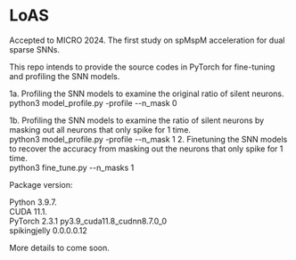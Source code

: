 # LoAS

Accepted to MICRO 2024. The first study on spMspM acceleration for dual sparse SNNs.

This repo intends to provide the source codes in PyTorch for fine-tuning and profiling the SNN models.

1a. Profiling the SNN models to examine the original ratio of silent neurons.\
   python3 model_profile.py -profile --n_mask 0

1b. Profiling the SNN models to examine the ratio of silent neurons by masking out all neurons that only spike for 1 time.\
   python3 model_profile.py -profile --n_mask 1
2. Finetuning the SNN models to recover the accuracy from masking out the neurons that only spike for 1 time.\
   python3 fine_tune.py --n_masks 1


Package version:

Python 3.9.7.\
CUDA 11.1.\
PyTorch 2.3.1 py3.9_cuda11.8_cudnn8.7.0_0\
spikingjelly 0.0.0.0.12

More details to come soon.

